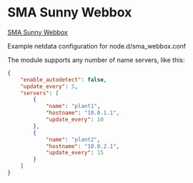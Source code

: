 # SMA Sunny Webbox

[SMA Sunny Webbox](http://www.solar-is-future.com/sma-technology-for-our-future/products/sunny-webbox/index.html)

Example netdata configuration for node.d/sma_webbox.conf

The module supports any number of name servers, like this:

```json
{
    "enable_autodetect": false,
    "update_every": 5,
    "servers": [
        {
            "name": "plant1",
            "hostname": "10.0.1.1",
            "update_every": 10
        },
        {
            "name": "plant2",
            "hostname": "10.0.2.1",
            "update_every": 15
        }
    ]
}
```
